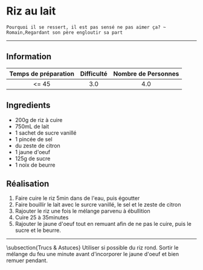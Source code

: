 # Riz au lait

`Pourquoi il se ressert, il est pas sensé ne pas aimer ça? ~ Romain,Regardant son père engloutir sa part`

---

## Information

| Temps de préparation  | Difficulté    | Nombre de Personnes |
|:---------------------:|:-------------:|:-------------------:|
| <= 45            | 3.0  | 4.0        |

## Ingredients

- 200g de riz à cuire
- 750mL de lait
- 1 sachet de sucre vanillé
- 1 pincée de sel
- du zeste de citron
- 1 jaune d'oeuf
- 125g de sucre
- 1 noix de beurre


## Réalisation

1. Faire cuire le riz 5min dans de l'eau, puis égoutter
1. Faire bouillir le lait avec le surcre vanillé, le sel et le zeste de citron
1. Rajouter le riz une fois le mélange parvenu à ébullition
1. Cuire 25 à 35minutes 
1. Rajouter le jaune d'oeuf tout en remuant afin de ne pas le cuire, puis le sucre et le beurre.


---

\subsection{Trucs \& Astuces}
	Utiliser si possible du riz rond. Sortir le mélange du feu une minute avant d'incorporer le jaune d'oeuf et bien remuer pendant.
